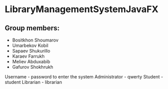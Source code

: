 # LibraryManagementSystemJavaFX
## Group members:
- Bositkhon Shoumarov
- Umarbekov Kobil
- Sapaev Shukurillo
- Karaev Farrukh
- Meliev Abduxabib
- Gafurov Shokhrukh

Username - password to enter the system
Administrator - qwerty
Student - student
Librarian - librarian